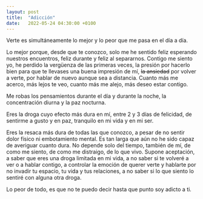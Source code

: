 ```yaml
---
layout: post
title:  "Adicción"
date:   2022-05-24 04:30:00 +0100
---
```


Verte es simultáneamente lo mejor y lo peor que me pasa en el día a día.

Lo mejor porque, desde que te conozco, solo me he sentido feliz esperando nuestros encuentros, feliz durante y feliz al separarnos. Contigo me siento yo, he perdido la vergüenza de las primeras veces, la presión por hacerlo bien para que te llevases una buena impresión de mí, ~~la ansiedad~~ por volver a verte, por hablar de nuevo aunque sea a distancia. Cuanto más me acerco, más lejos te veo, cuanto más me alejo, más deseo estar contigo.

Me robas los pensamientos durante el día y durante la noche, la concentración diurna y la paz nocturna.

Eres la droga cuyo efecto más dura en mí, entre 2 y 3 días de felicidad, de sentirme a gusto y en paz, tranquilo en mi vida y en mi ser.

Eres la resaca más dura de todas las que conozco, a pesar de no sentir dolor físico ni embotamiento mental. Es tan larga que aún no he sido capaz de averiguar cuanto dura. No depende solo del tiempo, también de mí, de como me siento, de como me distraigo, de lo que vivo. Supone aceptación, a saber que eres una droga limitada en mi vida, a no saber si te volveré a ver o a hablar contigo, a controlar la emoción de querer verte y hablarte por no invadir tu espacio, tu vida y tus relaciones, a no saber si lo que siento lo sentiré con alguna otra droga.

Lo peor de todo, es que no te puedo decir hasta que punto soy adicto a ti.
